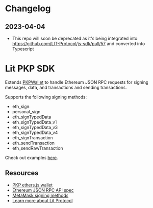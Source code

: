 # Changelog

## 2023-04-04

- This repo will soon be deprecated as it's being integrated into https://github.com/LIT-Protocol/js-sdk/pull/57 and converted into Typescript


# Lit PKP SDK

Extends [PKPWallet](https://github.com/LIT-Protocol/pkp-ethers/tree/master/packages/wallet) to handle Ethereum JSON RPC requests for signing messages, data, and transactions and sending transactions.

Supports the following signing methods:

- eth_sign
- personal_sign
- eth_signTypedData
- eth_signTypedData_v1
- eth_signTypedData_v3
- eth_signTypedData_v4
- eth_signTransaction
- eth_sendTransaction
- eth_sendRawTransaction

Check out examples [here](https://github.com/LIT-Protocol/lit-pkp-sdk/tree/main/examples).

## Resources

- [PKP ethers.js wallet](https://github.com/LIT-Protocol/pkp-ethers/tree/master/packages/wallet)
- [Ethereum JSON RPC API spec](https://ethereum.org/en/developers/docs/apis/json-rpc/#eth_sign)
- [MetaMask signing methods](https://docs.metamask.io/guide/signing-data.html#signing-data-with-metamask)
- [Learn more about Lit Protocol](https://developer.litprotocol.com/)
